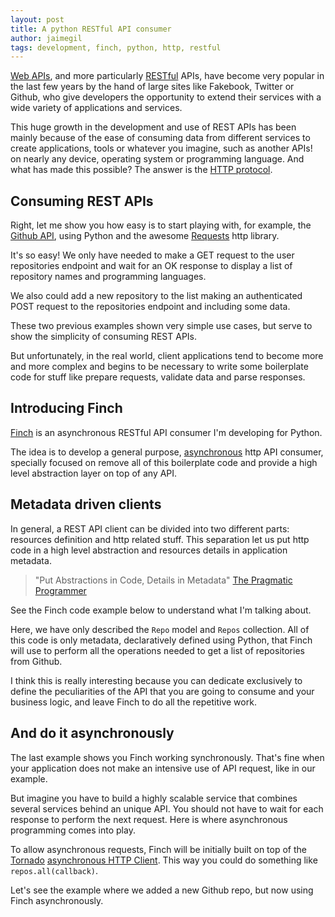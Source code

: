 ```yaml
---
layout: post
title: A python RESTful API consumer
author: jaimegil
tags: development, finch, python, http, restful
---
```


[Web APIs][webapis], and more particularly [RESTful][restful] APIs, have become very popular in the last few years by the hand of large sites like Fakebook, Twitter or Github, who give developers the opportunity to extend their services with a wide variety of applications and services.

This huge growth in the development and use of REST APIs has been mainly because of the ease of consuming data from different services to create applications, tools or whatever you imagine, such as another APIs! on nearly any device, operating system or programming language. And what has made this possible? The answer is the [HTTP protocol][http].

## Consuming REST APIs

Right, let me show you how easy is to start playing with, for example, the [Github API][github_api], using Python and the awesome [Requests][requests] http library.

<script src="https://gist.github.com/4356685.js">
</script>

It's so easy! We only have needed to make a GET request to the user repositories endpoint and wait for an OK response to display a list of repository names and programming languages.

We also could add a new repository to the list making an authenticated POST request to the repositories endpoint and including some data.

<script src="https://gist.github.com/4356841.js">
</script>

These two previous examples shown very simple use cases, but serve to show the simplicity of consuming REST APIs.

But unfortunately, in the real world, client applications tend to become more and more complex and begins to be necessary to write some boilerplate code for stuff like prepare requests, validate data and parse responses.

## Introducing Finch

[Finch][finch] is an asynchronous RESTful API consumer I'm developing for Python.

The idea is to develop a general purpose, [asynchronous][async_io] http API consumer, specially focused on remove all of this boilerplate code and provide a high level abstraction layer on top of any API.

## Metadata driven clients

In general, a REST API client can be divided into two different parts: resources definition and http related stuff. This separation let us put http code in a high level abstraction and resources details in application metadata.

> "Put Abstractions in Code, Details in Metadata" [The Pragmatic Programmer][pragprog]

See the Finch code example below to understand what I'm talking about.

<script src="https://gist.github.com/4358924.js">
</script>

Here, we have only described the `Repo` model and `Repos` collection. All of this code is only metadata, declaratively defined using Python, that Finch will use to perform all the operations needed to get a list of repositories from Github.

I think this is really interesting because you can dedicate exclusively to define the peculiarities of the API that you are going to consume and your business logic, and leave Finch to do all the repetitive work.

## And do it asynchronously

The last example shows you Finch working synchronously. That's fine when your application does not make an intensive use of API request, like in our example.

But imagine you have to build a highly scalable service that combines several services behind an unique API. You should not have to wait for each response to perform the next request. Here is where asynchronous programming comes into play.

To allow asynchronous requests, Finch will be initially built on top of the [Tornado][tornado] [asynchronous HTTP Client][async_httpclient]. This way you could do something like `repos.all(callback)`.

Let's see the example where we added a new Github repo, but now using Finch asynchronously.

<script src="https://gist.github.com/4363081.js">
</script>

[webapis]: http://en.wikipedia.org/wiki/Application_programming_interface#Web_APIs
[restful]: http://en.wikipedia.org/wiki/Representational_state_transfer
[http]: http://en.wikipedia.org/wiki/Hypertext_Transfer_Protocol
[requests]: http://python-requests.org
[github_api]: http://developer.github.com/v3/repos/
[finch]: https://github.com/jaimegildesagredo/finch
[async_io]: http://en.wikipedia.org/wiki/Asynchronous_I/O
[pragprog]: http://pragprog.com/the-pragmatic-programmer/extracts/tips
[tornado]: http://www.tornadoweb.org
[async_httpclient]: http://www.tornadoweb.org/documentation/httpclient.html#tornado.httpclient.AsyncHTTPClient
